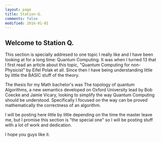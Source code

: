 ```yaml
---
layout: page
title: Station-Q.
comments: false
modified: 2016-01-01
---
```


## Welcome to Station Q. 

This section is specially addresed to one topic I really like and  I have been looking at for a long time: Quantum Computing. It was when I turned 13 that I first read an article about this topic, "Quantum Computing for non- Physicist" by Eifel Polak et all. Since then I have being understanding little by little the BASIC stuff of the theory. 

The thesis for my Math bachelor's was The topology of quantum Algorithms, a new semantics  developed on Oxford University lead by Bob Coecke and Jamie Vicary, looking to simplify the way Quantum Computing should be understood. Specifically I focused on the way can be proved mathematically the correctness of an algorithm. 

I will be posting here little by little depending on the time the master leave me, but I promise this section is "the special one" so I will be posting stuff with a lot of work and dedication. 

I hope you guys like it.   